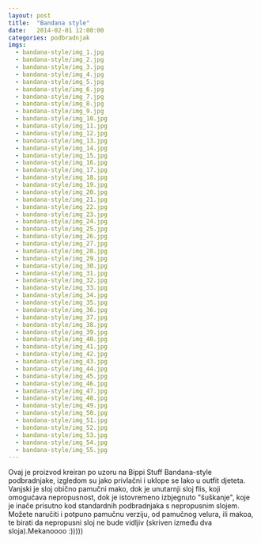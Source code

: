 ```yaml
---
layout: post
title:  "Bandana style"
date:   2014-02-01 12:00:00
categories: podbradnjak
imgs:
  - bandana-style/img_1.jpg
  - bandana-style/img_2.jpg
  - bandana-style/img_3.jpg
  - bandana-style/img_4.jpg
  - bandana-style/img_5.jpg
  - bandana-style/img_6.jpg
  - bandana-style/img_7.jpg
  - bandana-style/img_8.jpg
  - bandana-style/img_9.jpg
  - bandana-style/img_10.jpg
  - bandana-style/img_11.jpg
  - bandana-style/img_12.jpg
  - bandana-style/img_13.jpg
  - bandana-style/img_14.jpg
  - bandana-style/img_15.jpg
  - bandana-style/img_16.jpg
  - bandana-style/img_17.jpg
  - bandana-style/img_18.jpg
  - bandana-style/img_19.jpg
  - bandana-style/img_20.jpg
  - bandana-style/img_21.jpg
  - bandana-style/img_22.jpg
  - bandana-style/img_23.jpg
  - bandana-style/img_24.jpg
  - bandana-style/img_25.jpg
  - bandana-style/img_26.jpg
  - bandana-style/img_27.jpg
  - bandana-style/img_28.jpg
  - bandana-style/img_29.jpg
  - bandana-style/img_30.jpg
  - bandana-style/img_31.jpg
  - bandana-style/img_32.jpg
  - bandana-style/img_33.jpg
  - bandana-style/img_34.jpg
  - bandana-style/img_35.jpg
  - bandana-style/img_36.jpg
  - bandana-style/img_37.jpg
  - bandana-style/img_38.jpg
  - bandana-style/img_39.jpg
  - bandana-style/img_40.jpg
  - bandana-style/img_41.jpg
  - bandana-style/img_42.jpg
  - bandana-style/img_43.jpg
  - bandana-style/img_44.jpg
  - bandana-style/img_45.jpg
  - bandana-style/img_46.jpg
  - bandana-style/img_47.jpg
  - bandana-style/img_48.jpg
  - bandana-style/img_49.jpg
  - bandana-style/img_50.jpg
  - bandana-style/img_51.jpg
  - bandana-style/img_52.jpg
  - bandana-style/img_53.jpg
  - bandana-style/img_54.jpg
  - bandana-style/img_55.jpg
---
```


Ovaj je proizvod kreiran po uzoru na Bippi Stuff Bandana-style podbradnjake, izgledom su jako privlačni i uklope se lako u outfit djeteta. Vanjski je sloj obično pamučni mako, dok je unutarnji sloj flis, koji omogućava nepropusnost, dok je istovremeno izbjegnuto "šuškanje", koje je inače prisutno kod standardnih podbradnjaka s nepropusnim slojem. Možete naručiti i potpuno pamučnu verziju, od pamučnog velura, ili makoa, te birati da nepropusni sloj ne bude vidljiv (skriven između dva sloja).Mekanoooo :)))))
